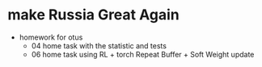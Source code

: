 # make Russia Great Again
- homework for otus
  - 04 home task with the statistic and tests
  - 06 home task using RL + torch Repeat Buffer + Soft Weight update
